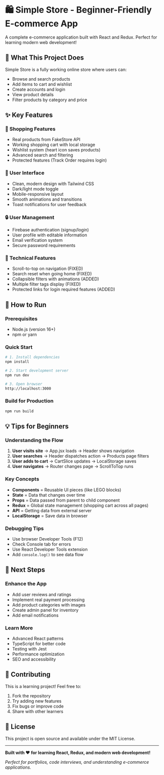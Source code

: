 # 🛍️ Simple Store - Beginner-Friendly E-commerce App

A complete e-commerce application built with React and Redux. Perfect for learning modern web development!

## 🎯 What This Project Does

Simple Store is a fully working online store where users can:

- Browse and search products
- Add items to cart and wishlist
- Create accounts and login
- View product details
- Filter products by category and price

## ✨ Key Features

### 🛒 Shopping Features

- Real products from FakeStore API
- Working shopping cart with local storage
- Wishlist system (heart icon saves products)
- Advanced search and filtering
- Protected features (Track Order requires login)

### 🎨 User Interface

- Clean, modern design with Tailwind CSS
- Dark/light mode toggle
- Mobile-responsive layout
- Smooth animations and transitions
- Toast notifications for user feedback

### 🔒 User Management

- Firebase authentication (signup/login)
- User profile with editable information
- Email verification system
- Secure password requirements

### 🔧 Technical Features

- Scroll-to-top on navigation (FIXED)
- Search reset when going home (FIXED)
- Collapsible filters with animations (ADDED)
- Multiple filter tags display (FIXED)
- Protected links for login required features (ADDED)

## 🚀 How to Run

### Prerequisites

- Node.js (version 16+)
- npm or yarn

### Quick Start

```bash
# 1. Install dependencies
npm install

# 2. Start development server
npm run dev

# 3. Open browser
http://localhost:3000
```

### Build for Production

```bash
npm run build
```

## 💡 Tips for Beginners

### Understanding the Flow

1. **User visits site** → App.jsx loads → Header shows navigation
2. **User searches** → Header dispatches action → Products page filters
3. **User adds to cart** → CartSlice updates → LocalStorage saves
4. **User navigates** → Router changes page → ScrollToTop runs

### Key Concepts

- **Components** = Reusable UI pieces (like LEGO blocks)
- **State** = Data that changes over time
- **Props** = Data passed from parent to child component
- **Redux** = Global state management (shopping cart across all pages)
- **API** = Getting data from external server
- **LocalStorage** = Save data in browser

### Debugging Tips

- Use browser Developer Tools (F12)
- Check Console tab for errors
- Use React Developer Tools extension
- Add `console.log()` to see data flow

## 📖 Next Steps

### Enhance the App

- Add user reviews and ratings
- Implement real payment processing
- Add product categories with images
- Create admin panel for inventory
- Add email notifications

### Learn More

- Advanced React patterns
- TypeScript for better code
- Testing with Jest
- Performance optimization
- SEO and accessibility

## 🤝 Contributing

This is a learning project! Feel free to:

1. Fork the repository
2. Try adding new features
3. Fix bugs or improve code
4. Share with other learners

## 📄 License

This project is open source and available under the MIT License.

---

**Built with ❤️ for learning React, Redux, and modern web development!**

_Perfect for portfolios, code interviews, and understanding e-commerce applications._
